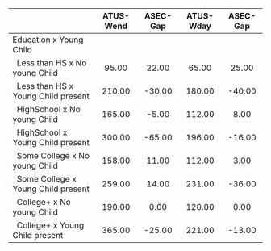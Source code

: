
|                      |    ATUS-Wend |     ASEC-Gap |    ATUS-Wday |     ASEC-Gap |
| -------------------- | :----------: | :----------: | :----------: | :----------: |
| Education x Young Child |              |              |              |              |
| &nbsp;&nbsp;Less than HS x No young Child |        95.00 |        22.00 |        65.00 |        25.00 |
| &nbsp;&nbsp;Less than HS x Young Child present |       210.00 |       -30.00 |       180.00 |       -40.00 |
| &nbsp;&nbsp;HighSchool x No young Child |       165.00 |        -5.00 |       112.00 |         8.00 |
| &nbsp;&nbsp;HighSchool x Young Child present |       300.00 |       -65.00 |       196.00 |       -16.00 |
| &nbsp;&nbsp;Some College x No young Child |       158.00 |        11.00 |       112.00 |         3.00 |
| &nbsp;&nbsp;Some College x Young Child present |       259.00 |        14.00 |       231.00 |       -36.00 |
| &nbsp;&nbsp;College+ x No young Child |       190.00 |         0.00 |       120.00 |         0.00 |
| &nbsp;&nbsp;College+ x Young Child present |       365.00 |       -25.00 |       221.00 |       -13.00 |

